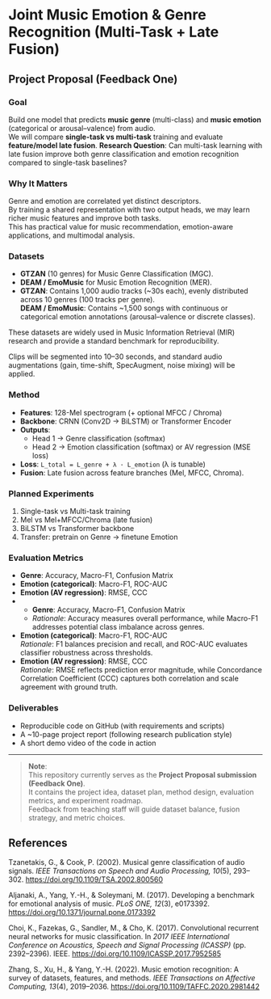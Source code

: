 # Joint Music Emotion & Genre Recognition (Multi-Task + Late Fusion)

## Project Proposal (Feedback One)

### Goal
Build one model that predicts **music genre** (multi-class) and **music emotion** (categorical or arousal–valence) from audio.  
We will compare **single-task vs multi-task** training and evaluate **feature/model late fusion**.
**Research Question**: Can multi-task learning with late fusion improve both genre classification and emotion recognition compared to single-task baselines?

### Why It Matters
Genre and emotion are correlated yet distinct descriptors.  
By training a shared representation with two output heads, we may learn richer music features and improve both tasks.  
This has practical value for music recommendation, emotion-aware applications, and multimodal analysis.

### Datasets
- **GTZAN** (10 genres) for Music Genre Classification (MGC).  
- **DEAM / EmoMusic** for Music Emotion Recognition (MER).
- **GTZAN**: Contains 1,000 audio tracks (~30s each), evenly distributed across 10 genres (100 tracks per genre).  
**DEAM / EmoMusic**: Contains ~1,500 songs with continuous or categorical emotion annotations (arousal–valence or discrete classes).  

These datasets are widely used in Music Information Retrieval (MIR) research and provide a standard benchmark for reproducibility.

Clips will be segmented into 10–30 seconds, and standard audio augmentations (gain, time-shift, SpecAugment, noise mixing) will be applied.

### Method
- **Features**: 128-Mel spectrogram (+ optional MFCC / Chroma)  
- **Backbone**: CRNN (Conv2D → BiLSTM) or Transformer Encoder  
- **Outputs**: 
  - Head 1 → Genre classification (softmax)  
  - Head 2 → Emotion classification (softmax) or AV regression (MSE loss)  
- **Loss**: `L_total = L_genre + λ · L_emotion` (λ is tunable)  
- **Fusion**: Late fusion across feature branches (Mel, MFCC, Chroma).  

### Planned Experiments
1. Single-task vs Multi-task training  
2. Mel vs Mel+MFCC/Chroma (late fusion)  
3. BiLSTM vs Transformer backbone  
4. Transfer: pretrain on Genre → finetune Emotion  

### Evaluation Metrics
- **Genre**: Accuracy, Macro-F1, Confusion Matrix  
- **Emotion (categorical)**: Macro-F1, ROC-AUC  
- **Emotion (AV regression)**: RMSE, CCC
- - **Genre**: Accuracy, Macro-F1, Confusion Matrix  
  - *Rationale*: Accuracy measures overall performance, while Macro-F1 addresses potential class imbalance across genres.
- **Emotion (categorical)**: Macro-F1, ROC-AUC  
  *Rationale*: F1 balances precision and recall, and ROC-AUC evaluates classifier robustness across thresholds.
- **Emotion (AV regression)**: RMSE, CCC  
  *Rationale*: RMSE reflects prediction error magnitude, while Concordance Correlation Coefficient (CCC) captures both correlation and scale agreement with ground truth.


### Deliverables
- Reproducible code on GitHub (with requirements and scripts)  
- A ~10-page project report (following research publication style)  
- A short demo video of the code in action  

---

> **Note**:  
> This repository currently serves as the **Project Proposal submission (Feedback One)**.  
> It contains the project idea, dataset plan, method design, evaluation metrics, and experiment roadmap.  
> Feedback from teaching staff will guide dataset balance, fusion strategy, and metric choices.

## References

Tzanetakis, G., & Cook, P. (2002). Musical genre classification of audio signals. *IEEE Transactions on Speech and Audio Processing, 10*(5), 293–302. https://doi.org/10.1109/TSA.2002.800560  

Aljanaki, A., Yang, Y.-H., & Soleymani, M. (2017). Developing a benchmark for emotional analysis of music. *PLoS ONE, 12*(3), e0173392. https://doi.org/10.1371/journal.pone.0173392  

Choi, K., Fazekas, G., Sandler, M., & Cho, K. (2017). Convolutional recurrent neural networks for music classification. In *2017 IEEE International Conference on Acoustics, Speech and Signal Processing (ICASSP)* (pp. 2392–2396). IEEE. https://doi.org/10.1109/ICASSP.2017.7952585  

Zhang, S., Xu, H., & Yang, Y.-H. (2022). Music emotion recognition: A survey of datasets, features, and methods. *IEEE Transactions on Affective Computing, 13*(4), 2019–2036. https://doi.org/10.1109/TAFFC.2020.2981442 

